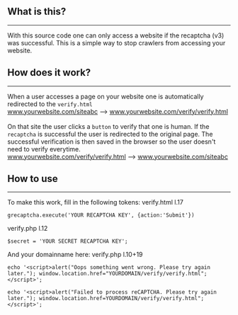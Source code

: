 ## What is this?
---
With this source code one can only access a website if the recaptcha (v3) was successful. This is a simple way to stop crawlers from accessing your website.

## How does it work?
---
When a user accesses a page on your website one is automatically redirected to the ```verify.html``` \
www.yourwebsite.com/siteabc --> www.yourwebsite.com/verify/verify.html <br/><br/>
On that site the user clicks a ```button``` to verify that one is human. If the ```recaptcha``` is successful the user is redirected to the original page. The successful verification is then saved in the browser so the user doesn't need to verify everytime.\
www.yourwebsite.com/verify/verify.html --> www.yourwebsite.com/siteabc

## How to use
---
To make this work, fill in the following tokens:
verify.html l.17
```
grecaptcha.execute('YOUR RECAPTCHA KEY', {action:'Submit'})
```
verify.php l.12
```
$secret = 'YOUR SECRET RECAPTCHA KEY';
```
And your domainname here:
verify.php l.10+19
```
echo '<script>alert("Oops something went wrong. Please try again later."); window.location.href="YOURDOMAIN/verify/verify.html";</script>';

echo '<script>alert("Failed to process reCAPTCHA. Please try again later."); window.location.href=YOURDOMAIN/verify/verify.html";</script>';

```